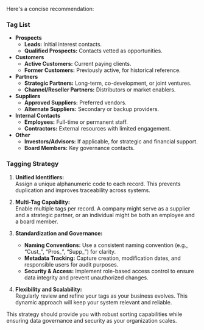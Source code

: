 Here's a concise recommendation:

### Tag List

- **Prospects**
  - **Leads:** Initial interest contacts.
  - **Qualified Prospects:** Contacts vetted as opportunities.
- **Customers**
  - **Active Customers:** Current paying clients.
  - **Former Customers:** Previously active, for historical reference.
- **Partners**
  - **Strategic Partners:** Long-term, co-development, or joint ventures.
  - **Channel/Reseller Partners:** Distributors or market enablers.
- **Suppliers**
  - **Approved Suppliers:** Preferred vendors.
  - **Alternate Suppliers:** Secondary or backup providers.
- **Internal Contacts**
  - **Employees:** Full-time or permanent staff.
  - **Contractors:** External resources with limited engagement.
- **Other**
  - **Investors/Advisors:** If applicable, for strategic and financial support.
  - **Board Members:** Key governance contacts.

### Tagging Strategy

1. **Unified Identifiers:**  
   Assign a unique alphanumeric code to each record. This prevents duplication and improves traceability across systems.

2. **Multi-Tag Capability:**  
   Enable multiple tags per record. A company might serve as a supplier and a strategic partner, or an individual might be both an employee and a board member.

3. **Standardization and Governance:**  
   - **Naming Conventions:** Use a consistent naming convention (e.g., “Cust_”, “Pros_”, “Supp_”) for clarity.
   - **Metadata Tracking:** Capture creation, modification dates, and responsible users for audit purposes.
   - **Security & Access:** Implement role-based access control to ensure data integrity and prevent unauthorized changes.

4. **Flexibility and Scalability:**  
   Regularly review and refine your tags as your business evolves. This dynamic approach will keep your system relevant and reliable.

This strategy should provide you with robust sorting capabilities while ensuring data governance and security as your organization scales.